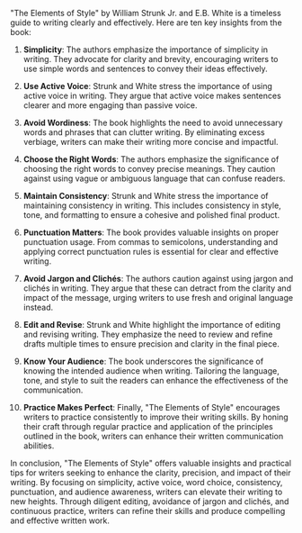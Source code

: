 "The Elements of Style" by William Strunk Jr. and E.B. White is a timeless guide to writing clearly and effectively. Here are ten key insights from the book:

1. **Simplicity**: The authors emphasize the importance of simplicity in writing. They advocate for clarity and brevity, encouraging writers to use simple words and sentences to convey their ideas effectively.

2. **Use Active Voice**: Strunk and White stress the importance of using active voice in writing. They argue that active voice makes sentences clearer and more engaging than passive voice.

3. **Avoid Wordiness**: The book highlights the need to avoid unnecessary words and phrases that can clutter writing. By eliminating excess verbiage, writers can make their writing more concise and impactful.

4. **Choose the Right Words**: The authors emphasize the significance of choosing the right words to convey precise meanings. They caution against using vague or ambiguous language that can confuse readers.

5. **Maintain Consistency**: Strunk and White stress the importance of maintaining consistency in writing. This includes consistency in style, tone, and formatting to ensure a cohesive and polished final product.

6. **Punctuation Matters**: The book provides valuable insights on proper punctuation usage. From commas to semicolons, understanding and applying correct punctuation rules is essential for clear and effective writing.

7. **Avoid Jargon and Clichés**: The authors caution against using jargon and clichés in writing. They argue that these can detract from the clarity and impact of the message, urging writers to use fresh and original language instead.

8. **Edit and Revise**: Strunk and White highlight the importance of editing and revising writing. They emphasize the need to review and refine drafts multiple times to ensure precision and clarity in the final piece.

9. **Know Your Audience**: The book underscores the significance of knowing the intended audience when writing. Tailoring the language, tone, and style to suit the readers can enhance the effectiveness of the communication.

10. **Practice Makes Perfect**: Finally, "The Elements of Style" encourages writers to practice consistently to improve their writing skills. By honing their craft through regular practice and application of the principles outlined in the book, writers can enhance their written communication abilities.

In conclusion, "The Elements of Style" offers valuable insights and practical tips for writers seeking to enhance the clarity, precision, and impact of their writing. By focusing on simplicity, active voice, word choice, consistency, punctuation, and audience awareness, writers can elevate their writing to new heights. Through diligent editing, avoidance of jargon and clichés, and continuous practice, writers can refine their skills and produce compelling and effective written work.